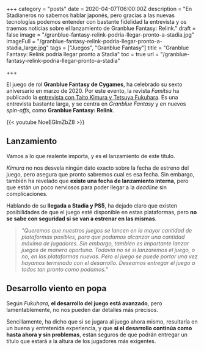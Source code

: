 +++
category = "posts"
date = 2020-04-07T06:00:00Z
description = "En Stadianeros no sabemos hablar japonés, pero gracias a las nuevas tecnologías podemos entender con bastante fidelidad la entrevista y os traemos noticias sobre el lanzamiento de Granblue Fantasy: Relink."
draft = false
image = "/granblue-fantasy-relink-podria-llegar-pronto-a-stadia.jpg"
imageFull = "/granblue-fantasy-relink-podria-llegar-pronto-a-stadia_large.jpg"
tags = ["Juegos", "Granblue Fantasy"]
title = "Granblue Fantasy: Relink podría llegar pronto a Stadia"
toc = true
url = "/granblue-fantasy-relink-podria-llegar-pronto-a-stadia"

+++

El juego de rol **Granblue Fantasy de Cygames**, ha celebrado su sexto aniversario en marzo de 2020. Por este evento, la revista _Famitsu_ ha publicado la <a class="u-anchor" href="https://www.famitsu.com/news/202004/03195349.html" target="_blank" rel="nofollow noopener">entrevista con Taito Kimura y Tetsuya Fukuhara</a>. Es una entrevista bastante larga, y se centra en _Granblue Fantasy_ y en nuevos _spin-offs_, como **Granblue Fantasy: Relink**.

<div class="u-youtube">
  {{< youtube NoeEGlmZbZ8 >}}
</div>

## Lanzamiento

Vamos a lo que realente importa, y es el lanzamiento de este título.

_Kimura_ no nos desvela ningún dato exacto sobre la fecha de estreno del juego, pero asegura que pronto sabremos cual es esa fecha. Sin embargo, también ha revelado que **existe una fecha de lanzamiento interna**, pero que están un poco nerviosos para poder llegar a la _deadline_ sin complicaciones.

Hablando de su **llegada a Stadia y PS5**, ha dejado claro que existen posibilidades de que el juego esté disponible en estas plataformas, pero **no se sabe con seguridad si se van a estrenar en las mismas**.

> _"Queremos que nuestros juegos se lancen en la mayor cantidad de plataformas posibles, para que podamos alcanzar una cantidad máxima de jugadores. Sin embargo, también es importante lanzar juegos de manera oportuna. Todavía no sé si lanzaremos el juego, o no, en las plataformas nuevas. Pero el juego se puede portar una vez hayamos terminado con el desarrollo. Deseamos entregar el juego a todos tan pronto como podamos."_

## Desarrollo viento en popa

Según _Fukuhara_, **el desarrollo del juego está avanzado**, pero lamentablemente, no nos pueden dar detalles más precisos. 

Sencillamente, ha dicho que si se jugara al juego ahora mismo, resultaría en un buena y entretenida experiencia, y que **si el desarrollo continúa como hasta ahora y sin problemas**, están seguros de que podrán entregar un título que estará a la altura de los jugadores más exigentes.
